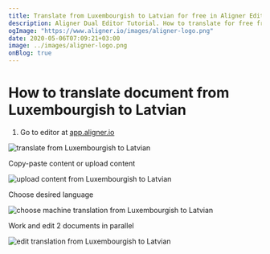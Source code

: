 ```yaml
---
title: Translate from Luxembourgish to Latvian for free in Aligner Editor
description: Aligner Dual Editor Tutorial. How to translate for free from Luxembourgish to Latvian. Aligner is multilingual document management platform. 
ogImage: "https://www.aligner.io/images/aligner-logo.png"
date: 2020-05-06T07:09:21+03:00
image: ../images/aligner-logo.png
onBlog: true
---
```


# How to translate document from Luxembourgish to Latvian

1. Go to editor at [app.aligner.io](https://app.aligner.io "Aligner App web page")

![translate from Luxembourgish to Latvian](../aligner-blank-editor.png "translate from Luxembourgish to Latvian")

Copy-paste content or upload content

![upload content from Luxembourgish to Latvian](../aligner-uploaded-document.png "upload content from Luxembourgish to Latvian")

Choose desired language

![choose machine translation from Luxembourgish to Latvian](../aligner-language-dropdown.png "choose machine translation from Luxembourgish to Latvian")

Work and edit 2 documents in parallel

![edit translation from Luxembourgish to Latvian](../aligner-double-sitded-editor.png "edit translation from Luxembourgish to Latvian")

